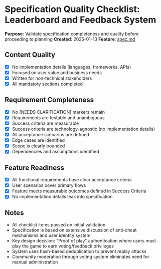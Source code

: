 # Specification Quality Checklist: Leaderboard and Feedback System

**Purpose**: Validate specification completeness and quality before proceeding to planning
**Created**: 2025-01-13
**Feature**: [spec.md](../spec.md)

## Content Quality

- [x] No implementation details (languages, frameworks, APIs)
- [x] Focused on user value and business needs
- [x] Written for non-technical stakeholders
- [x] All mandatory sections completed

## Requirement Completeness

- [x] No [NEEDS CLARIFICATION] markers remain
- [x] Requirements are testable and unambiguous
- [x] Success criteria are measurable
- [x] Success criteria are technology-agnostic (no implementation details)
- [x] All acceptance scenarios are defined
- [x] Edge cases are identified
- [x] Scope is clearly bounded
- [x] Dependencies and assumptions identified

## Feature Readiness

- [x] All functional requirements have clear acceptance criteria
- [x] User scenarios cover primary flows
- [x] Feature meets measurable outcomes defined in Success Criteria
- [x] No implementation details leak into specification

## Notes

- All checklist items passed on initial validation
- Specification is based on extensive discussion of anti-cheat mechanisms and user identity system
- Key design decision: "Proof of play" authentication where users must play the game to earn voting/feedback privileges
- System uses hash-based deduplication to prevent replay attacks
- Community moderation through voting system eliminates need for manual administration